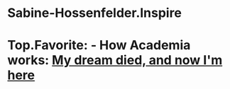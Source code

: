 # Sabine-Hossenfelder.Inspire
# Top.Favorite: - How Academia works: [My dream died, and now I'm here](https://youtu.be/LKiBlGDfRU8)
